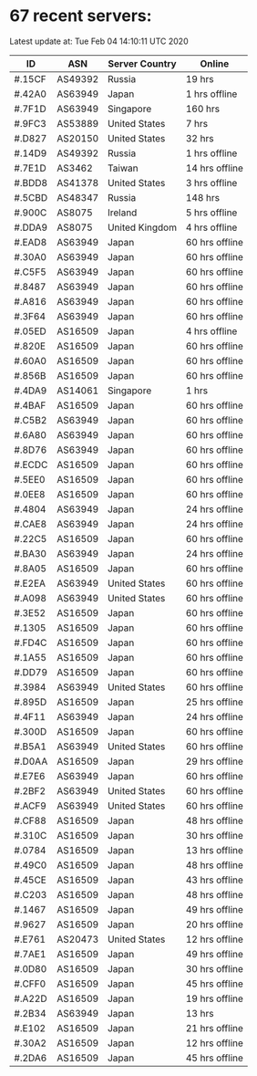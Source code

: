 # 67 recent servers:

Latest update at: Tue Feb 04 14:10:11 UTC 2020

| ID | ASN | Server Country | Online |
| -- | --- | -------------- | ------ |
| #.15CF | AS49392 | Russia | 19 hrs |
| #.42A0 | AS63949 | Japan | 1 hrs offline |
| #.7F1D | AS63949 | Singapore | 160 hrs |
| #.9FC3 | AS53889 | United States | 7 hrs |
| #.D827 | AS20150 | United States | 32 hrs |
| #.14D9 | AS49392 | Russia | 1 hrs offline |
| #.7E1D | AS3462 | Taiwan | 14 hrs offline |
| #.BDD8 | AS41378 | United States | 3 hrs offline |
| #.5CBD | AS48347 | Russia | 148 hrs |
| #.900C | AS8075 | Ireland | 5 hrs offline |
| #.DDA9 | AS8075 | United Kingdom | 4 hrs offline |
| #.EAD8 | AS63949 | Japan | 60 hrs offline |
| #.30A0 | AS63949 | Japan | 60 hrs offline |
| #.C5F5 | AS63949 | Japan | 60 hrs offline |
| #.8487 | AS63949 | Japan | 60 hrs offline |
| #.A816 | AS63949 | Japan | 60 hrs offline |
| #.3F64 | AS63949 | Japan | 60 hrs offline |
| #.05ED | AS16509 | Japan | 4 hrs offline |
| #.820E | AS16509 | Japan | 60 hrs offline |
| #.60A0 | AS16509 | Japan | 60 hrs offline |
| #.856B | AS16509 | Japan | 60 hrs offline |
| #.4DA9 | AS14061 | Singapore | 1 hrs |
| #.4BAF | AS16509 | Japan | 60 hrs offline |
| #.C5B2 | AS63949 | Japan | 60 hrs offline |
| #.6A80 | AS63949 | Japan | 60 hrs offline |
| #.8D76 | AS63949 | Japan | 60 hrs offline |
| #.ECDC | AS16509 | Japan | 60 hrs offline |
| #.5EE0 | AS16509 | Japan | 60 hrs offline |
| #.0EE8 | AS16509 | Japan | 60 hrs offline |
| #.4804 | AS63949 | Japan | 24 hrs offline |
| #.CAE8 | AS63949 | Japan | 24 hrs offline |
| #.22C5 | AS16509 | Japan | 60 hrs offline |
| #.BA30 | AS63949 | Japan | 24 hrs offline |
| #.8A05 | AS16509 | Japan | 60 hrs offline |
| #.E2EA | AS63949 | United States | 60 hrs offline |
| #.A098 | AS63949 | United States | 60 hrs offline |
| #.3E52 | AS16509 | Japan | 60 hrs offline |
| #.1305 | AS16509 | Japan | 60 hrs offline |
| #.FD4C | AS16509 | Japan | 60 hrs offline |
| #.1A55 | AS16509 | Japan | 60 hrs offline |
| #.DD79 | AS16509 | Japan | 60 hrs offline |
| #.3984 | AS63949 | United States | 60 hrs offline |
| #.895D | AS16509 | Japan | 25 hrs offline |
| #.4F11 | AS63949 | Japan | 24 hrs offline |
| #.300D | AS16509 | Japan | 60 hrs offline |
| #.B5A1 | AS63949 | United States | 60 hrs offline |
| #.D0AA | AS16509 | Japan | 29 hrs offline |
| #.E7E6 | AS63949 | Japan | 60 hrs offline |
| #.2BF2 | AS63949 | United States | 60 hrs offline |
| #.ACF9 | AS63949 | United States | 60 hrs offline |
| #.CF88 | AS16509 | Japan | 48 hrs offline |
| #.310C | AS16509 | Japan | 30 hrs offline |
| #.0784 | AS16509 | Japan | 13 hrs offline |
| #.49C0 | AS16509 | Japan | 48 hrs offline |
| #.45CE | AS16509 | Japan | 43 hrs offline |
| #.C203 | AS16509 | Japan | 48 hrs offline |
| #.1467 | AS16509 | Japan | 49 hrs offline |
| #.9627 | AS16509 | Japan | 20 hrs offline |
| #.E761 | AS20473 | United States | 12 hrs offline |
| #.7AE1 | AS16509 | Japan | 49 hrs offline |
| #.0D80 | AS16509 | Japan | 30 hrs offline |
| #.CFF0 | AS16509 | Japan | 45 hrs offline |
| #.A22D | AS16509 | Japan | 19 hrs offline |
| #.2B34 | AS63949 | Japan | 13 hrs |
| #.E102 | AS16509 | Japan | 21 hrs offline |
| #.30A2 | AS16509 | Japan | 12 hrs offline |
| #.2DA6 | AS16509 | Japan | 45 hrs offline |

